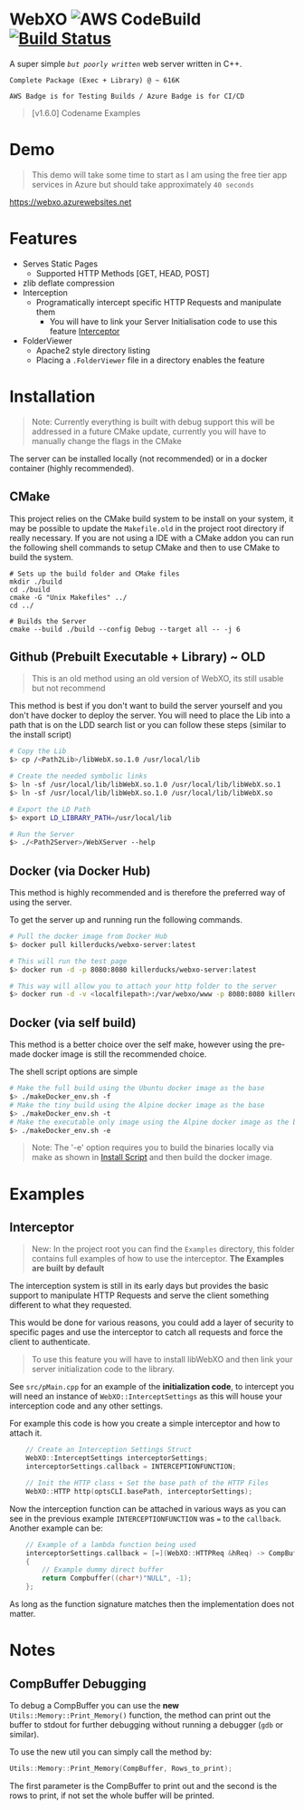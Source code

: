 # WebXO ![AWS CodeBuild](https://codebuild.us-east-1.amazonaws.com/badges?uuid=eyJlbmNyeXB0ZWREYXRhIjoiUmt5Wmd0ME94YkVYWkovVyt1UzB2bjVDQ2RXUmVJK2xxYW5vbjJGZmQ0WkpCbHoxTlhFSnRIbjlGb1BhcVZBWGNLRHQvdG04cjBQcFkvT1NHckZ5c0wwPSIsIml2UGFyYW1ldGVyU3BlYyI6ImZGcTZHUjNUMG9Kakt3VVEiLCJtYXRlcmlhbFNldFNlcmlhbCI6MX0%3D&branch=master) [![Build Status](https://dev.azure.com/WebXO/WebXO/_apis/build/status/KillerDucks.WebXO?branchName=master)](https://dev.azure.com/WebXO/WebXO/_build/latest?definitionId=1&branchName=master)
A super simple *`but poorly written`* web server written in C++. 

``Complete Package (Exec + Library) @ ~ 616K``

``AWS Badge is for Testing Builds / Azure Badge is for CI/CD``

> [v1.6.0] Codename Examples

# Demo
> This demo will take some time to start as I am using the free tier app services in Azure but should take approximately ``40 seconds``

https://webxo.azurewebsites.net

# Features
+ Serves Static Pages
    + Supported HTTP Methods [GET, HEAD, POST]
+ zlib deflate compression
+ Interception
    + Programatically intercept specific HTTP Requests and manipulate them
        - You will have to link your Server Initialisation code to use this feature [Interceptor](#Interceptor)
+ FolderViewer
    + Apache2 style directory listing
    + Placing a ``.FolderViewer`` file in a directory enables the feature

# Installation
> Note: Currently everything is built with debug support this will be addressed in a future CMake update, currently you will have to manually change the flags in the CMake

The server can be installed locally (not recommended) or in a docker container (highly recommended).

## CMake
This project relies on the CMake build system to be install on your system, it may be possible to update the ``Makefile.old`` in the project root directory if really necessary. If you are not using a IDE with a CMake addon you can run the following shell commands to setup CMake and then to use CMake to build the system.

```shell
# Sets up the build folder and CMake files 
mkdir ./build
cd ./build
cmake -G "Unix Makefiles" ../
cd ../

# Builds the Server
cmake --build ./build --config Debug --target all -- -j 6
```

## Github (Prebuilt Executable + Library) ~ OLD
> This is an old method using an old version of WebXO, its still usable but not recommend

This method is best if you don't want to build the server yourself and you don't have docker to deploy the server. You will need to place the Lib into a path that is on the LDD search list or you can follow these steps (similar to the install script)

```sh
# Copy the Lib
$> cp /<Path2Lib>/libWebX.so.1.0 /usr/local/lib

# Create the needed symbolic links
$> ln -sf /usr/local/lib/libWebX.so.1.0 /usr/local/lib/libWebX.so.1
$> ln -sf /usr/local/lib/libWebX.so.1.0 /usr/local/lib/libWebX.so

# Export the LD Path
$> export LD_LIBRARY_PATH=/usr/local/lib

# Run the Server
$> ./<Path2Server>/WebXServer --help
```

## Docker (via Docker Hub)
This method is highly recommended and is therefore the preferred way of using the server.

To get the server up and running run the following commands.

```sh
# Pull the docker image from Docker Hub
$> docker pull killerducks/webxo-server:latest

# This will run the test page
$> docker run -d -p 8080:8080 killerducks/webxo-server:latest

# This way will allow you to attach your http folder to the server
$> docker run -d -v <localfilepath>:/var/webxo/www -p 8080:8080 killerducks/webxo-server:latest --basepath="/var/webxo/www"
```

## Docker (via self build)
This method is a better choice over the self make, however using the pre-made docker image is still the recommended choice.

The shell script options are simple
```sh
# Make the full build using the Ubuntu docker image as the base
$> ./makeDocker_env.sh -f
# Make the tiny build using the Alpine docker image as the base
$> ./makeDocker_env.sh -t
# Make the executable only image using the Alpine docker image as the base
$> ./makeDocker_env.sh -e
```

> Note: The '-e' option requires you to build the binaries locally via make as shown in [Install Script](#Install-Script) and then build the docker image.

# Examples

## Interceptor

> New: In the project root you can find the ``Examples`` directory, this folder contains full examples of how to use the interceptor. **The Examples are built by default**

The interception system is still in its early days but provides the basic support to manipulate HTTP Requests and serve the client something different to what they requested. 

This would be done for various reasons, you could add a layer of security to specific pages and use the interceptor to catch all requests and force the client to authenticate.

> To use this feature you will have to install libWebXO and then link your server initialization code to the library.

See ``src/pMain.cpp`` for an example of the **initialization code**, to intercept you will need an instance of ``WebXO::InterceptSettings`` as this will house your interception code and any other settings.

For example this code is how you create a simple interceptor and how to attach it.
```cpp
    // Create an Interception Settings Struct
    WebXO::InterceptSettings interceptorSettings;
    interceptorSettings.callback = INTERCEPTIONFUNCTION;

    // Init the HTTP class + Set the base path of the HTTP Files
    WebXO::HTTP http(optsCLI.basePath, interceptorSettings);
```

Now the interception function can be attached in various ways as you can see in the previous example ``INTERCEPTIONFUNCTION`` was ``=`` to the ``callback``.
Another example can be:
```cpp
    // Example of a lambda function being used
    interceptorSettings.callback = [=](WebXO::HTTPReq &hReq) -> CompBuffer
    {
        // Example dummy direct buffer
        return Compbuffer((char*)"NULL", -1);
    };
```

As long as the function signature matches then the implementation does not matter.


# Notes

## CompBuffer Debugging
To debug a CompBuffer you can use the **new** ``Utils::Memory::Print_Memory()`` function, the method can print out the buffer to stdout for further debugging without running a debugger (``gdb`` or similar).

To use the new util you can simply call the method by:
```cpp
Utils::Memory::Print_Memory(CompBuffer, Rows_to_print);
```

The first parameter is the CompBuffer to print out and the second is the rows to print, if not set the whole buffer will be printed.